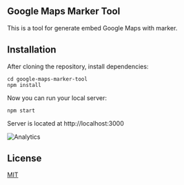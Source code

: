 ## Google Maps Marker Tool

This is a tool for generate embed Google Maps with marker.

## Installation
After cloning the repository, install dependencies:
```
cd google-maps-marker-tool
npm install
```

Now you can run your local server:
```
npm start
```
Server is located at http://localhost:3000

![Analytics](https://ga-beacon.appspot.com/UA-44933497-3/CalvertYang/google-maps-marker-tool?pixel)

## License
[MIT](LICENSE.md)
